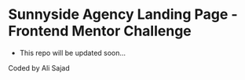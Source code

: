 # Sunnyside Agency Landing Page - Frontend Mentor Challenge

- This repo will be updated soon...

Coded by Ali Sajad
